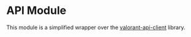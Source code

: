 # API Module

This module is a simplified wrapper over the [valorant-api-client](https://github.com/tqman/valorant-api-client) library.
